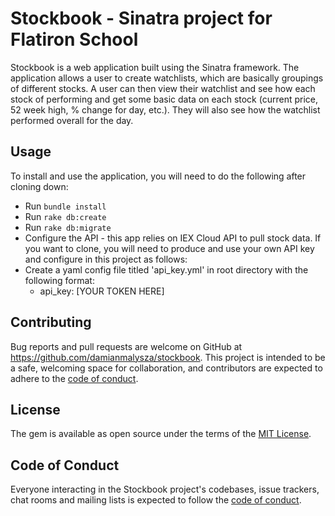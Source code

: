 # Stockbook - Sinatra project for Flatiron School #

Stockbook is a web application built using the Sinatra framework. The application allows a user to create watchlists, which are basically groupings of different stocks. A user can then view their watchlist and see how each stock of performing and get some basic data on each stock (current price, 52 week high, % change for day, etc.). They will also see how the watchlist performed overall for the day. 

## Usage

To install and use the application, you will need to do the following after cloning down:
* Run `bundle install`
* Run `rake db:create`
* Run `rake db:migrate`
* Configure the API - this app relies on IEX Cloud API to pull stock data. If you want to clone, you will need to produce and use your own API key and configure in this project as follows:
* Create a yaml config file titled 'api_key.yml' in root directory with the following format:
  * api_key: [YOUR TOKEN HERE]

## Contributing

Bug reports and pull requests are welcome on GitHub at https://github.com/damianmalysza/stockbook. This project is intended to be a safe, welcoming space for collaboration, and contributors are expected to adhere to the [code of conduct](https://github.com/damianmalysza/stockbook/blob/master/CODE_OF_CONDUCT.md).


## License

The gem is available as open source under the terms of the [MIT License](https://opensource.org/licenses/MIT).

## Code of Conduct

Everyone interacting in the Stockbook project's codebases, issue trackers, chat rooms and mailing lists is expected to follow the [code of conduct](https://github.com/damianmalysza/stockbook/blob/master/CODE_OF_CONDUCT.md).